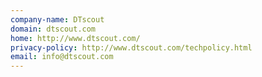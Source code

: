 ```yaml
---
company-name: DTscout
domain: dtscout.com
home: http://www.dtscout.com/
privacy-policy: http://www.dtscout.com/techpolicy.html
email: info@dtscout.com
---
```




